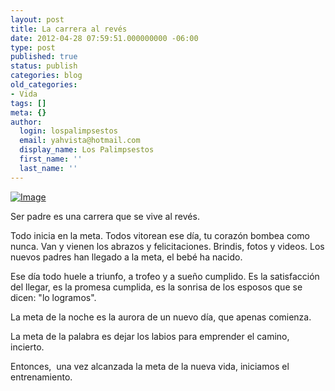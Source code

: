 ```yaml
---
layout: post
title: La carrera al revés
date: 2012-04-28 07:59:51.000000000 -06:00
type: post
published: true
status: publish
categories: blog
old_categories:
- Vida
tags: []
meta: {}
author:
  login: lospalimpsestos
  email: yahvista@hotmail.com
  display_name: Los Palimpsestos
  first_name: ''
  last_name: ''
---
```

<p><a href="http://lospalimpsestos.files.wordpress.com/2012/04/meta.jpg"><img class="size-full wp-image" src="{{ site.baseurl }}/assets/meta.jpg" alt="Image" /></a></p>
<p>Ser padre es una carrera que se vive al revés. </p>
<p>Todo inicia en la meta. Todos vitorean ese día, tu corazón bombea como nunca. Van y vienen los abrazos y felicitaciones. Brindis, fotos y videos. Los nuevos padres han llegado a la meta, el bebé ha nacido. </p>
<p>Ese día todo huele a triunfo, a trofeo y a sueño cumplido. Es la satisfacción del llegar, es la promesa cumplida, es la sonrisa de los esposos que se dicen: "lo logramos".</p>
<p>La meta de la noche es la aurora de un nuevo día, que apenas comienza.</p>
<p>La meta de la palabra es dejar los labios para emprender el camino, incierto.</p>
<p>Entonces,  una vez alcanzada la meta de la nueva vida, iniciamos el entrenamiento.   </p>
<p> </p>
<p> </p>
<p> </p>
